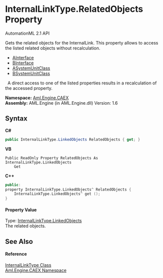 # InternalLinkType.RelatedObjects Property 
AutomationML 2.1 API 

Gets the related objects for the InternalLink. This property allows to access the listed related objects without recalculation.
&nbsp;<ul><li><a href="P_Aml_Engine_CAEX_InternalLinkType_AInterface">AInterface</a></li><li><a href="P_Aml_Engine_CAEX_InternalLinkType_BInterface">BInterface</a></li><li><a href="P_Aml_Engine_CAEX_InternalLinkType_ASystemUnitClass">ASystemUnitClass</a></li><li><a href="P_Aml_Engine_CAEX_InternalLinkType_BSystemUnitClass">BSystemUnitClass</a></li></ul>&nbsp;
A direct access to one of the listed properties results in a recalculation of the accessed property.

**Namespace:**&nbsp;<a href="N_Aml_Engine_CAEX">Aml.Engine.CAEX</a><br />**Assembly:**&nbsp;AML.Engine (in AML.Engine.dll) Version: 1.6

## Syntax

**C#**<br />
``` C#
public InternalLinkType.LinkedObjects RelatedObjects { get; }
```

**VB**<br />
``` VB
Public ReadOnly Property RelatedObjects As InternalLinkType.LinkedObjects
	Get
```

**C++**<br />
``` C++
public:
property InternalLinkType.LinkedObjects^ RelatedObjects {
	InternalLinkType.LinkedObjects^ get ();
}
```


#### Property Value
Type: <a href="T_Aml_Engine_CAEX_InternalLinkType_LinkedObjects">InternalLinkType.LinkedObjects</a><br />The related objects.

## See Also


#### Reference
<a href="T_Aml_Engine_CAEX_InternalLinkType">InternalLinkType Class</a><br /><a href="N_Aml_Engine_CAEX">Aml.Engine.CAEX Namespace</a><br />